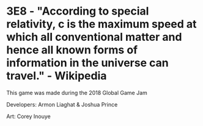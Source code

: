 # 3E8 - "According to special relativity, c is the maximum speed at which all conventional matter and hence all known forms of information in the universe can travel." - Wikipedia

This game was made during the 2018 Global Game Jam 

Developers: Armon Liaghat & Joshua Prince

Art: Corey Inouye

